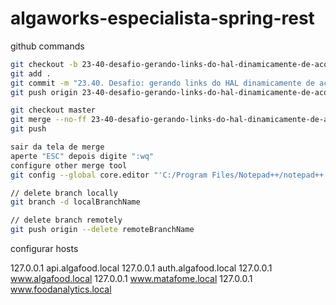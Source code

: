 # algaworks-especialista-spring-rest

github commands

```bash
git checkout -b 23-40-desafio-gerando-links-do-hal-dinamicamente-de-acordo-com-permissoes
git add .
git commit -m "23.40. Desafio: gerando links do HAL dinamicamente de acordo com permissões"
git push origin 23-40-desafio-gerando-links-do-hal-dinamicamente-de-acordo-com-permissoes

git checkout master
git merge --no-ff 23-40-desafio-gerando-links-do-hal-dinamicamente-de-acordo-com-permissoes
git push

sair da tela de merge
aperte "ESC" depois digite ":wq"
configure other merge tool
git config --global core.editor "'C:/Program Files/Notepad++/notepad++.exe' -multiInst -notabbar -nosession -noPlugin"

// delete branch locally
git branch -d localBranchName

// delete branch remotely
git push origin --delete remoteBranchName
```

configurar hosts

127.0.0.1       api.algafood.local
127.0.0.1       auth.algafood.local
127.0.0.1       www.algafood.local
127.0.0.1       www.matafome.local
127.0.0.1       www.foodanalytics.local